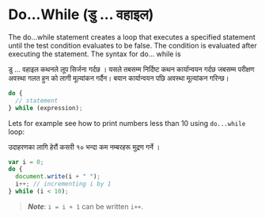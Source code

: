 # Do...While (डु ... वहाइल)

The do...while statement creates a loop that executes a specified statement until the test condition evaluates to be false. The condition is evaluated after executing the statement. The syntax for do... while is

डु ... वहाइल कथनले लूप सिर्जना गर्दछ । यसले तबसम्म निर्दिष्ट कथन कार्यान्वयन गर्दछ जबसम्म परीक्षण अवस्था गलत हुन को लागी मूल्यांकन गर्दैन। बयान कार्यान्वयन पछि अवस्था मूल्यांकन गरिन्छ।


```javascript
do {
  // statement
} while (expression);
```

Lets for example see how to print numbers less than 10 using `do...while` loop:

उदाहरणका लागि हेरौं कसरी १० भन्दा कम नम्बरहरू मुद्रण गर्ने ।

```javascript
var i = 0;
do {
  document.write(i + " ");
  i++; // incrementing i by 1
} while (i < 10);
```

> _**Note**_: `i = i + 1` can be written `i++`.

